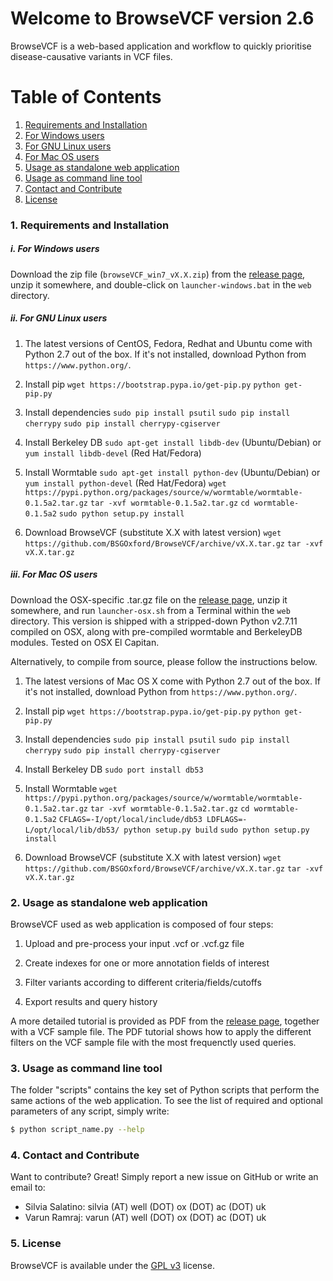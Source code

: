 Welcome to BrowseVCF version 2.6
================================

BrowseVCF is a web-based application and workflow to quickly prioritise disease-causative variants in VCF files.

# Table of Contents
1. [Requirements and Installation](#1-requirements-and-installation)  
  1. [For Windows users](#i-for-windows-users)  
  2. [For GNU Linux users](#ii-for-gnu-linux-users)  
  3. [For Mac OS users](#iii-for-mac-os-users)  
2. [Usage as standalone web application](#2-usage-as-standalone-web-application)  
3. [Usage as command line tool](#3-usage-as-command-line-tool)  
4. [Contact and Contribute](#4-contact-and-contribute)  
5. [License](#5-license)

### 1. Requirements and Installation

##### i. *For Windows users*
Download the zip file (`browseVCF_win7_vX.X.zip`) from the [release page], unzip it somewhere, and double-click on `launcher-windows.bat` in the `web` directory. 

##### ii. *For GNU Linux users*
1) The latest versions of CentOS, Fedora, Redhat and Ubuntu come with Python 2.7 out of the box. 
If it's not installed, download Python from `https://www.python.org/`.

2) Install pip
`wget https://bootstrap.pypa.io/get-pip.py`
`python get-pip.py`

3) Install dependencies 
`sudo pip install psutil`
`sudo pip install cherrypy`
`sudo pip install cherrypy-cgiserver`

4) Install Berkeley DB
`sudo apt-get install libdb-dev` (Ubuntu/Debian) or `yum install libdb-devel` (Red Hat/Fedora)

5) Install Wormtable
`sudo apt-get install python-dev` (Ubuntu/Debian) or `yum install python-devel` (Red Hat/Fedora)
`wget https://pypi.python.org/packages/source/w/wormtable/wormtable-0.1.5a2.tar.gz`
`tar -xvf wormtable-0.1.5a2.tar.gz`
`cd wormtable-0.1.5a2`
`sudo python setup.py install`

6) Download BrowseVCF (substitute X.X with latest version)
`wget https://github.com/BSGOxford/BrowseVCF/archive/vX.X.tar.gz`
`tar -xvf vX.X.tar.gz`

##### iii. *For Mac OS users*
Download the OSX-specific .tar.gz file on the [release page], unzip it somewhere, and run `launcher-osx.sh` from a Terminal within the `web` directory. This version is shipped with a stripped-down Python v2.7.11 compiled on OSX, along with pre-compiled wormtable and BerkeleyDB modules. Tested on OSX El Capitan.

Alternatively, to compile from source, please follow the instructions below.

1) The latest versions of Mac OS X come with Python 2.7 out of the box. 
If it's not installed, download Python from `https://www.python.org/`.

2) Install pip
`wget https://bootstrap.pypa.io/get-pip.py`
`python get-pip.py`

3) Install dependencies 
`sudo pip install psutil`
`sudo pip install cherrypy`
`sudo pip install cherrypy-cgiserver`

4) Install Berkeley DB
`sudo port install db53`

5) Install Wormtable
`wget https://pypi.python.org/packages/source/w/wormtable/wormtable-0.1.5a2.tar.gz`
`tar -xvf wormtable-0.1.5a2.tar.gz`
`cd wormtable-0.1.5a2`
`CFLAGS=-I/opt/local/include/db53 LDFLAGS=-L/opt/local/lib/db53/ python setup.py build`
`sudo python setup.py install`

6) Download BrowseVCF (substitute X.X with latest version)
`wget https://github.com/BSGOxford/BrowseVCF/archive/vX.X.tar.gz`
`tar -xvf vX.X.tar.gz`

### 2. Usage as standalone web application
BrowseVCF used as web application is composed of four steps:

1) Upload and pre-process your input .vcf or .vcf.gz file

2) Create indexes for one or more annotation fields of interest

3) Filter variants according to different criteria/fields/cutoffs

4) Export results and query history

A more detailed tutorial is provided as PDF from the [release page], together with a VCF sample file. The PDF tutorial shows how to apply the different filters on the VCF sample file with the most frequenctly used queries.

### 3. Usage as command line tool
The folder "scripts" contains the key set of Python scripts that perform the same actions of the web application. To see the list of required and optional parameters of any script, simply write:

```sh
$ python script_name.py --help
```

### 4. Contact and Contribute
Want to contribute? Great! Simply report a new issue on GitHub or write an email to:
- Silvia Salatino: silvia (AT) well (DOT) ox (DOT) ac (DOT) uk
- Varun Ramraj: varun (AT) well (DOT) ox (DOT) ac (DOT) uk

### 5. License
BrowseVCF is available under the [GPL v3] license.

   [GPL v3]: http://www.gnu.org/licenses/gpl-3.0.en.html
   [release page]: https://github.com/BSGOxford/BrowseVCF/releases

